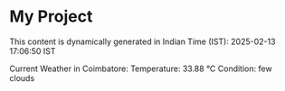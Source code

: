 # My Project

This content is dynamically generated in Indian Time (IST): 2025-02-13 17:06:50 IST


Current Weather in Coimbatore:
Temperature: 33.88 °C
Condition: few clouds

